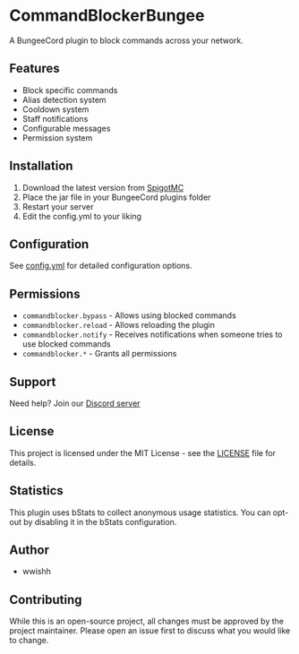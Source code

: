 # CommandBlockerBungee

A BungeeCord plugin to block commands across your network.

## Features

- Block specific commands
- Alias detection system
- Cooldown system
- Staff notifications
- Configurable messages
- Permission system

## Installation

1. Download the latest version from [SpigotMC](https://www.spigotmc.org/resources/❌-commandblockerbungee-1-8-1-21.120890/)
2. Place the jar file in your BungeeCord plugins folder
3. Restart your server
4. Edit the config.yml to your liking

## Configuration

See [config.yml](src/main/resources/config.yml) for detailed configuration options.

## Permissions

- `commandblocker.bypass` - Allows using blocked commands
- `commandblocker.reload` - Allows reloading the plugin
- `commandblocker.notify` - Receives notifications when someone tries to use blocked commands
- `commandblocker.*` - Grants all permissions

## Support

Need help? Join our [Discord server](https://discord.gg/m8V9pns6dB)

## License

This project is licensed under the MIT License - see the [LICENSE](LICENSE) file for details.

## Statistics

This plugin uses bStats to collect anonymous usage statistics. You can opt-out by disabling it in the bStats configuration.

## Author

- wwishh

## Contributing

While this is an open-source project, all changes must be approved by the project maintainer. Please open an issue first to discuss what you would like to change.
